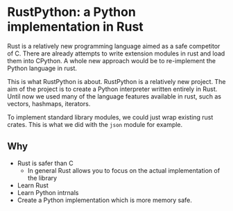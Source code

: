 # RustPython: a Python implementation in Rust

Rust is a relatively new programming language aimed as a safe competitor of C.
There are already attempts to write extension modules in rust and load them into CPython. A whole new approach would be to re-implement the Python language in rust.

This is what RustPython is about. RustPython is a relatively new project. The aim of the project is to create a Python interpreter written entirely in Rust. Until now we used many of the language features available in rust, such as vectors, hashmaps, iterators. 

To implement standard library modules, we could just wrap existing rust crates. This is what we did with the `json` module for example.

## Why

* Rust is safer than C
  * In general Rust allows you to focus on the actual implementation of the library
* Learn Rust
* Learn Python intrnals
* Create a Python implementation which is more memory safe.
